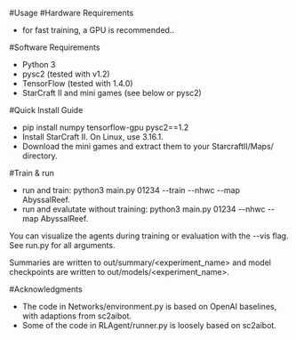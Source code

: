 #Usage
#Hardware Requirements
- for fast training, a GPU is recommended..

#Software Requirements
- Python 3
- pysc2 (tested with v1.2)
- TensorFlow (tested with 1.4.0)
- StarCraft II and mini games (see below or pysc2)

#Quick Install Guide
- pip install numpy tensorflow-gpu pysc2==1.2
- Install StarCraft II. On Linux, use 3.16.1.
- Download the mini games and extract them to your StarcraftII/Maps/ directory.

#Train & run
- run and train: python3 main.py 01234 --train --nhwc --map AbyssalReef.
- run and evalutate without training: python3 main.py 01234 --nhwc --map AbyssalReef.

You can visualize the agents during training or evaluation with the --vis flag. See run.py for all arguments.

Summaries are written to out/summary/<experiment_name> and model checkpoints are written to out/models/<experiment_name>.

#Acknowledgments
- The code in Networks/environment.py is based on OpenAI baselines, with adaptions from sc2aibot. 
- Some of the code in RLAgent/runner.py is loosely based on sc2aibot.

